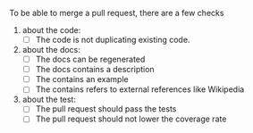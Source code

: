 To be able to merge a pull request, there are a few checks

1. about the code:
   - [ ] The code is not duplicating existing code.
2. about the docs:
   - [ ] The docs can be regenerated
   - [ ] The docs contains a description
   - [ ] The contains an example
   - [ ] The contains refers to external references like Wikipedia
3. about the test:
   - [ ] The pull request should pass the tests
   - [ ] The pull request should not lower the coverage rate
